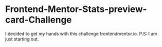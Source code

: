 # Frontend-Mentor-Stats-preview-card-Challenge
I decided to get my hands with this challenge frontendmentor.io. P.S: I am just starting out.

